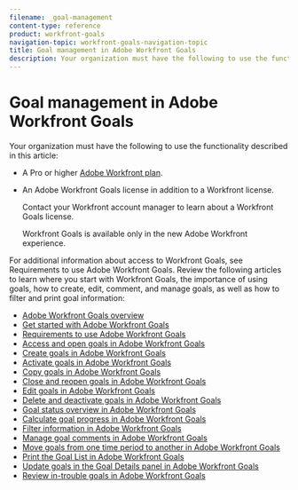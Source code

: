 ```yaml
---
filename: _goal-management
content-type: reference
product: workfront-goals
navigation-topic: workfront-goals-navigation-topic
title: Goal management in Adobe Workfront Goals
description: Your organization must have the following to use the functionality described in this article:
---
```


# Goal management in Adobe Workfront Goals

Your organization must have the following to use the functionality described in this article:

* A Pro or higher [Adobe Workfront plan](https://www.workfront.com/plans). 
* An Adobe Workfront Goals license in addition to a Workfront license.

  Contact your Workfront account manager to learn about a Workfront Goals license.

  Workfront Goals is available only in the new Adobe Workfront experience.

For additional information about access to Workfront Goals, see Requirements to use Adobe Workfront Goals.
Review the following articles to learn where you start with Workfront Goals, the importance of using goals, how to create, edit, comment, and manage goals, as well as how to filter and print goal information:

* [Adobe Workfront Goals overview](../../workfront-goals/goal-management/wf-goals-overview.md) 
* [Get started with Adobe Workfront Goals](../../workfront-goals/goal-management/getting-started-with-wf-goals.md) 
* [Requirements to use Adobe Workfront Goals](../../workfront-goals/goal-management/access-needed-for-wf-goals.md) 
* [Access and open goals in Adobe Workfront Goals](../../workfront-goals/goal-management/access-goals-in-wf-goals.md) 
* [Create goals in Adobe Workfront Goals](../../workfront-goals/goal-management/create-goals.md) 
* [Activate goals in Adobe Workfront Goals](../../workfront-goals/goal-management/activate-goals.md) 
* [Copy goals in Adobe Workfront Goals](../../workfront-goals/goal-management/copy-goals.md) 
* [Close and reopen goals in Adobe Workfront Goals](../../workfront-goals/goal-management/close-and-reopen-goals.md) 
* [Edit goals in Adobe Workfront Goals](../../workfront-goals/goal-management/edit-goals.md) 
* [Delete and deactivate goals in Adobe Workfront Goals](../../workfront-goals/goal-management/delete-and-deactivate-goals.md) 
* [Goal status overview in Adobe Workfront Goals](../../workfront-goals/goal-management/goal-status-overview.md) 
* [Calculate goal progress in Adobe Workfront Goals](../../workfront-goals/goal-management/calculate-goal-progress.md) 
* [Filter information in Adobe Workfront Goals](../../workfront-goals/goal-management/filter-information-wf-goals.md) 
* [Manage goal comments in Adobe Workfront Goals](../../workfront-goals/goal-management/manage-goal-comments.md) 
* [Move goals from one time period to another in Adobe Workfront Goals](../../workfront-goals/goal-management/move-goals-to-another-period.md) 
* [Print the Goal List in Adobe Workfront Goals](../../workfront-goals/goal-management/print-the-goal-list.md) 
* [Update goals in the Goal Details panel in Adobe Workfront Goals](../../workfront-goals/goal-management/update-goals-in-goal-details-panel.md) 
* [Review in-trouble goals in Adobe Workfront Goals](../../workfront-goals/goal-management/view-in-trouble-goals.md)

